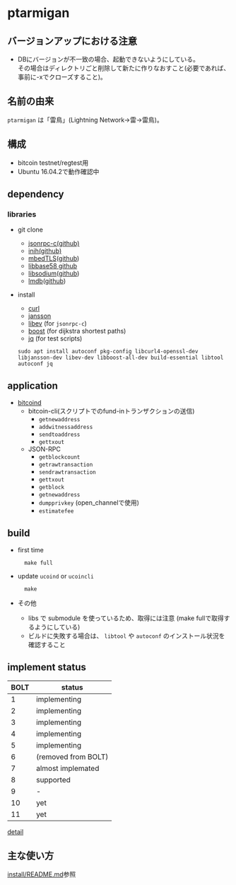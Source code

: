 # ptarmigan

## バージョンアップにおける注意

* DBにバージョンが不一致の場合、起動できないようにしている。  
  その場合はディレクトリごと削除して新たに作りなおすこと(必要であれば、事前に-xでクローズすること)。

## 名前の由来

`ptarmigan` は「雷鳥」(Lightning Network→雷→雷鳥)。  

## 構成

* bitcoin testnet/regtest用
* Ubuntu 16.04.2で動作確認中

## dependency

### libraries

* git clone
  * [jsonrpc-c(github)](https://github.com/hmng/jsonrpc-c)
  * [inih(github)](https://github.com/benhoyt/inih)
  * [mbedTLS](https://tls.mbed.org/)([github](https://github.com/ARMmbed/mbedtls))
  * [libbase58 github](https://github.com/luke-jr/libbase58)
  * [libsodium](https://download.libsodium.org/doc/)([github](https://github.com/jedisct1/libsodium))
  * [lmdb](https://symas.com/lightning-memory-mapped-database/)([github](https://github.com/LMDB/lmdb))

* install
  * [curl](https://curl.haxx.se/)
  * [jansson](http://www.digip.org/jansson/)
  * [libev](http://software.schmorp.de/pkg/libev.html) (for `jsonrpc-c`)
  * [boost](http://www.boost.org/) (for dijkstra shortest paths)
  * [jq](https://stedolan.github.io/jq/) (for test scripts)

  `sudo apt install autoconf pkg-config libcurl4-openssl-dev libjansson-dev libev-dev libboost-all-dev build-essential libtool autoconf jq`

## application

* [bitcoind](https://github.com/bitcoin/bitcoin)
  * bitcoin-cli(スクリプトでのfund-inトランザクションの送信)
    * `getnewaddress`
    * `addwitnessaddress`
    * `sendtoaddress`
    * `gettxout`
  * JSON-RPC
    * `getblockcount`
    * `getrawtransaction`
    * `sendrawtransaction`
    * `gettxout`
    * `getblock`
    * `getnewaddress`
    * `dumpprivkey` (open_channelで使用)
    * `estimatefee`

## build

* first time

        make full

* update `ucoind` or `ucoincli`

        make

* その他
  * libs で submodule を使っているため、取得には注意 (make fullで取得するようにしている)
  * ビルドに失敗する場合は、 `libtool` や `autoconf` のインストール状況を確認すること

## implement status

| BOLT | status |
|------|-------|
|  1   | implementing |
|  2   | implementing |
|  3   | implementing |
|  4   | implementing |
|  5   | implementing |
|  6   | (removed from BOLT) |
|  7   | almost implemated |
|  8   | supported |
|  9   | - |
|  10  | yet |
|  11  | yet |

[detail](docs/bolt_compat.md)

## 主な使い方

[install/README.md](install/README.md)参照
